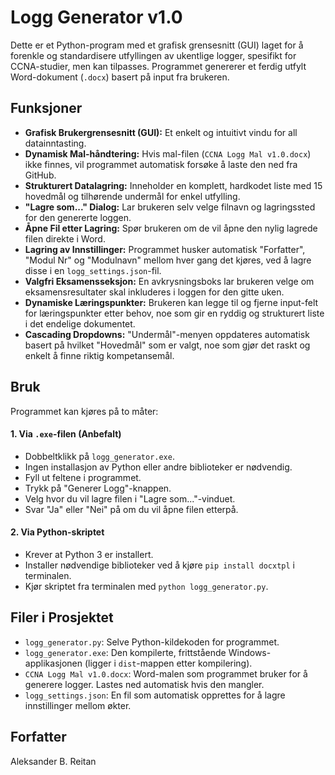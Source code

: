 # Logg Generator v1.0

Dette er et Python-program med et grafisk grensesnitt (GUI) laget for å forenkle og standardisere utfyllingen av ukentlige logger, spesifikt for CCNA-studier, men kan tilpasses. Programmet genererer et ferdig utfylt Word-dokument (`.docx`) basert på input fra brukeren.

## Funksjoner

* **Grafisk Brukergrensesnitt (GUI):** Et enkelt og intuitivt vindu for all datainntasting.
* **Dynamisk Mal-håndtering:** Hvis mal-filen (`CCNA Logg Mal v1.0.docx`) ikke finnes, vil programmet automatisk forsøke å laste den ned fra GitHub.
* **Strukturert Datalagring:** Inneholder en komplett, hardkodet liste med 15 hovedmål og tilhørende undermål for enkel utfylling.
* **"Lagre som..." Dialog:** Lar brukeren selv velge filnavn og lagringssted for den genererte loggen.
* **Åpne Fil etter Lagring:** Spør brukeren om de vil åpne den nylig lagrede filen direkte i Word.
* **Lagring av Innstillinger:** Programmet husker automatisk "Forfatter", "Modul Nr" og "Modulnavn" mellom hver gang det kjøres, ved å lagre disse i en `logg_settings.json`-fil.
* **Valgfri Eksamensseksjon:** En avkrysningsboks lar brukeren velge om eksamensresultater skal inkluderes i loggen for den gitte uken.
* **Dynamiske Læringspunkter:** Brukeren kan legge til og fjerne input-felt for læringspunkter etter behov, noe som gir en ryddig og strukturert liste i det endelige dokumentet.
* **Cascading Dropdowns:** "Undermål"-menyen oppdateres automatisk basert på hvilket "Hovedmål" som er valgt, noe som gjør det raskt og enkelt å finne riktig kompetansemål.

## Bruk

Programmet kan kjøres på to måter:

#### 1. Via `.exe`-filen (Anbefalt)
-   Dobbeltklikk på `logg_generator.exe`.
-   Ingen installasjon av Python eller andre biblioteker er nødvendig.
-   Fyll ut feltene i programmet.
-   Trykk på "Generer Logg"-knappen.
-   Velg hvor du vil lagre filen i "Lagre som..."-vinduet.
-   Svar "Ja" eller "Nei" på om du vil åpne filen etterpå.

#### 2. Via Python-skriptet
-   Krever at Python 3 er installert.
-   Installer nødvendige biblioteker ved å kjøre `pip install docxtpl` i terminalen.
-   Kjør skriptet fra terminalen med `python logg_generator.py`.

## Filer i Prosjektet

-   `logg_generator.py`: Selve Python-kildekoden for programmet.
-   `logg_generator.exe`: Den kompilerte, frittstående Windows-applikasjonen (ligger i `dist`-mappen etter kompilering).
-   `CCNA Logg Mal v1.0.docx`: Word-malen som programmet bruker for å generere logger. Lastes ned automatisk hvis den mangler.
-   `logg_settings.json`: En fil som automatisk opprettes for å lagre innstillinger mellom økter.

## Forfatter

Aleksander B. Reitan
